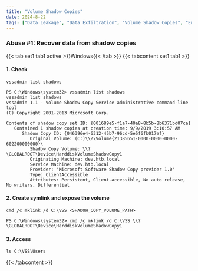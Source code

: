 ```yaml
---
title: "Volume Shadow Copies"
date: 2024-8-22
tags: ["Data Leakage", "Data Exfiltration", "Volume Shadow Copies", "Enumeration", "Windows", "VSC"]
---
```


### Abuse #1: Recover data from shadow copies

{{< tab set1 tab1 active >}}Windows{{< /tab >}}
{{< tabcontent set1 tab1 >}}

#### 1. Check

```console
vssadmin list shadows
```

```console {class="sample-code"}
PS C:\Windows\system32> vssadmin list shadows
vssadmin list shadows
vssadmin 1.1 - Volume Shadow Copy Service administrative command-line tool
(C) Copyright 2001-2013 Microsoft Corp.

Contents of shadow copy set ID: {001689e5-f1a7-40a8-8b5b-8b6371bd07ca}
   Contained 1 shadow copies at creation time: 9/9/2019 3:10:57 AM
      Shadow Copy ID: {046396e4-6312-45b7-96cd-5e5f6fb017ef}
         Original Volume: (C:)\\?\Volume{21385651-0000-0000-0000-602200000000}\
         Shadow Copy Volume: \\?\GLOBALROOT\Device\HarddiskVolumeShadowCopy1
         Originating Machine: dev.htb.local
         Service Machine: dev.htb.local
         Provider: 'Microsoft Software Shadow Copy provider 1.0'
         Type: ClientAccessible
         Attributes: Persistent, Client-accessible, No auto release, No writers, Differential
```

#### 2. Create symlink and expose the volume

```console
cmd /c mklink /d C:\VSS <SHADOW_COPY_VOLUME_PATH>
```

```console {class="sample-code"}
PS C:\Windows\system32> cmd /c mklink /d C:\VSS \\?\GLOBALROOT\Device\HarddiskVolumeShadowCopy1
```

#### 3. Access

```console
ls C:\VSS\Users
```

{{< /tabcontent >}}
